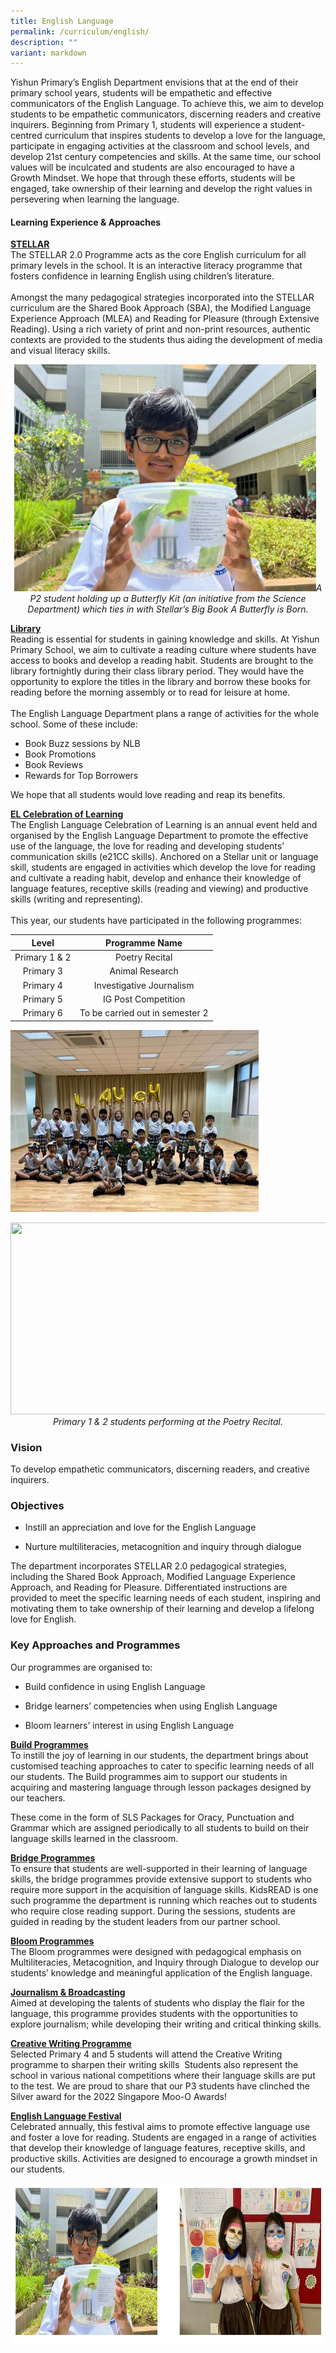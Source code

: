 ```yaml
---
title: English Language
permalink: /curriculum/english/
description: ""
variant: markdown
---
```

Yishun Primary’s English Department envisions that at the end of their primary school years, students will be empathetic and effective communicators of the English Language. To achieve this, we aim to develop students to be empathetic communicators, discerning readers and creative inquirers. Beginning from Primary 1, students will experience a student-centred curriculum that inspires students to develop a love for the language, participate in engaging activities at the classroom and school levels, and develop 21st century competencies and skills. At the same time, our school values will be inculcated and students are also encouraged to have a Growth Mindset. We hope that through these efforts, students will be engaged, take ownership of their learning and develop the right values in persevering when learning the language.

#### **Learning Experience &amp; Approaches**

**<u>STELLAR</u>**
<br>
The STELLAR 2.0 Programme acts as the core English curriculum for all primary levels in the school. It is an interactive literacy programme that fosters confidence in learning English using children’s literature.
<br>
<br>
Amongst the many pedagogical strategies incorporated into the STELLAR curriculum are the Shared Book Approach (SBA), the Modified Language Experience Approach (MLEA) and Reading for Pleasure (through Extensive Reading). Using a rich variety of print and non-print resources, authentic contexts are provided to the students thus aiding the development of media and visual literacy skills.

*<center><img src="/images/Experience/Curriculum/english_01_v2.jpg" style="width:483px;height:363px">A P2 student holding up a Butterfly Kit (an initiative from the Science Department) which ties in with Stellar’s Big Book A Butterfly is Born.</center>*

**<u>Library</u>**
<br>
Reading is essential for students in gaining knowledge and skills. At Yishun Primary School, we aim to cultivate a reading culture where students have access to books and develop a reading habit. Students are brought to the library fortnightly during their class library period. They would have the opportunity to explore the titles in the library and borrow these books for reading before the morning assembly or to read for leisure at home.
<br>
<br>
The English Language Department plans a range of activities for the whole school. Some of these include:
* Book Buzz sessions by NLB
* Book Promotions
* Book Reviews
* Rewards for Top Borrowers  

We hope that all students would love reading and reap its benefits.

**<u>EL Celebration of Learning</u>**
<br>
The English Language Celebration of Learning is an annual event held and organised by the English Language Department to promote the effective use of the language, the love for reading and developing students’ communication skills (e21CC skills). Anchored on a Stellar unit or language skill, students are engaged in activities which develop the love for reading and cultivate a reading habit, develop and enhance their knowledge of language features, receptive skills (reading and viewing) and productive skills (writing and representing).
<br>
<br>
This year, our students have participated in the following programmes:

| Level | Programme Name |
| :--------: | :--------: |
| Primary 1 &amp; 2 | Poetry Recital |
| Primary 3 | Animal Research |
| Primary 4 | Investigative Journalism |
| Primary 5 | IG Post Competition |
| Primary 6 | To be carried out in semester 2 |

<img src="/images/Experience/Curriculum/english_02_v1.jpg" style="width:397px;height:291px">

*<center><img src="/images/Experience/Curriculum/english_03_v1.png" style="width:553px;height:307px">Primary 1 &amp; 2 students performing at the Poetry Recital.</center>*







### **Vision**

To develop empathetic communicators, discerning readers, and creative inquirers.&nbsp;

### **Objectives**

*   Instill an appreciation and love for the English Language&nbsp;
    
*   Nurture multiliteracies, metacognition and inquiry through dialogue
    
The department incorporates STELLAR 2.0 pedagogical strategies, including the Shared Book Approach, Modified Language Experience Approach, and Reading for Pleasure. Differentiated instructions are provided to meet the specific learning needs of each student, inspiring and motivating them to take ownership of their learning and develop a lifelong love for English.

### **Key Approaches and Programmes**

Our programmes are organised to:

*   Build confidence in using English Language
    
*   Bridge learners’ competencies when using English Language
    
*   Bloom learners’ interest in using English Language

**<u>Build Programmes</u>**
<br>
To instill the joy of learning in our students, the department brings about customised teaching approaches to cater to specific learning needs of all our students. The Build programmes aim to support our students in acquiring and mastering language through lesson packages designed by our teachers.&nbsp;

These come in the form of SLS Packages for Oracy, Punctuation and Grammar which are assigned periodically to all students to build on their language skills learned in the classroom.

**<u>Bridge Programmes</u>**
<br>
To ensure that students are well-supported in their learning of language skills, the bridge programmes provide extensive support to students who require more support in the acquisition of language skills. KidsREAD is one such programme the department is running which reaches out to students who require close reading support. During the sessions, students are guided in reading by the student leaders from our partner school.

**<u>Bloom Programmes</u>**
<br>
The Bloom programmes were designed with pedagogical emphasis on Multiliteracies, Metacognition, and Inquiry through Dialogue to develop our students’ knowledge and meaningful application of the English language.

**<u>Journalism &amp; Broadcasting</u>**
<br>
Aimed at developing the talents of students who display the flair for the language, this programme provides students with the opportunities to explore journalism; while developing their writing and critical thinking skills.&nbsp;

**<u>Creative Writing Programme</u>**
<br>
Selected Primary 4 and 5 students will attend the Creative Writing programme to sharpen their writing skills&nbsp; Students also represent the school in various national competitions where their language skills are put to the test. We are proud to share that our P3 students have clinched the Silver award for the 2022 Singapore Moo-O Awards!

**<u>English Language Festival</u>**
<br>
Celebrated annually, this festival aims to promote effective language use and foster a love for reading. Students are engaged in a range of activities that develop their knowledge of language features, receptive skills, and productive skills. Activities are designed to encourage a growth mindset in our students.

<img src="/images/Experience/Curriculum/english_01_v1.jpg" style="width:700px;height:258px">